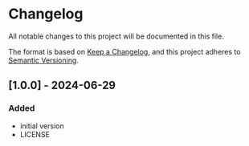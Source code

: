 # Changelog

<!-- markdownlint-disable MD022 MD032 -->
<!-- markdownlint-enable siblings_only -->

All notable changes to this project will be documented in this file.

The format is based on [Keep a Changelog](https://keepachangelog.com/en/1.0.0/),
and this project adheres to [Semantic Versioning](https://semver.org/spec/v2.0.0.html).

## [1.0.0] - 2024-06-29
### Added
- initial version
- LICENSE
